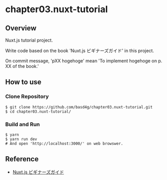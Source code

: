 # chapter03.nuxt-tutorial

## Overview

Nuxt.js tutorial project.

Write code based on the book 'Nuxt.js ビギナーズガイド' in this project.

On commit message, 'pXX hogehoge' mean 'To implement hogehoge on p. XX of the book.'

## How to use

### Clone Repository

    $ git clone https://github.com/basd4g/chapter03.nuxt-tutorial.git
    $ cd chapter03.nuxt-tutorial/

### Build and Run

    $ yarn
    $ yarn run dev
    # And open 'http://localhost:3000/' on web browswer.

## Reference

- [Nuxt.js ビギナーズガイド](https://nuxt-beginners-guide.elevenback.jp)